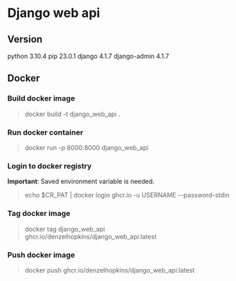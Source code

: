 # Django web api

## Version
python 3.10.4
pip 23.0.1
django 4.1.7
django-admin 4.1.7

## Docker
### Build docker image
> docker build -t django_web_api .

### Run docker container
> docker run -p 8000:8000 django_web_api

### Login to docker registry
<strong>Important</strong>: Saved environment variable is needed.

> echo $CR_PAT | docker login ghcr.io -u USERNAME --password-stdin

### Tag docker image
> docker tag django_web_api ghcr.io/denzelhopkins/django_web_api:latest

### Push docker image
> docker push ghcr.io/denzelhopkins/django_web_api:latest